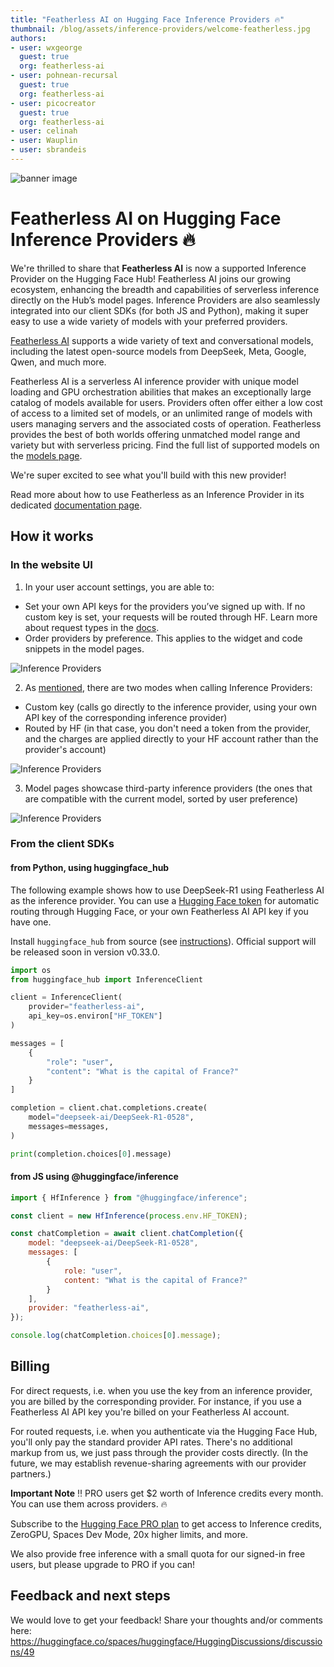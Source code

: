 ```yaml
---
title: "Featherless AI on Hugging Face Inference Providers 🔥"
thumbnail: /blog/assets/inference-providers/welcome-featherless.jpg
authors:
- user: wxgeorge
  guest: true
  org: featherless-ai
- user: pohnean-recursal
  guest: true
  org: featherless-ai
- user: picocreator
  guest: true
  org: featherless-ai
- user: celinah
- user: Wauplin
- user: sbrandeis
---
```


![banner image](https://huggingface.co/blog/assets/inference-providers/welcome-featherless.jpg)

# Featherless AI on Hugging Face Inference Providers 🔥

We're thrilled to share that **Featherless AI** is now a supported Inference Provider on the Hugging Face Hub!
Featherless AI joins our growing ecosystem, enhancing the breadth and capabilities of serverless inference directly on the Hub’s model pages. Inference Providers are also seamlessly integrated into our client SDKs (for both JS and Python), making it super easy to use a wide variety of models with your preferred providers.

[Featherless AI](https://featherless.ai) supports a wide variety of text and conversational models, including the latest open-source models from DeepSeek, Meta, Google, Qwen, and much more.

Featherless AI is a serverless AI inference provider with unique model loading and GPU orchestration abilities that makes an exceptionally large catalog of models available for users. Providers often offer either a low cost of access to a limited set of models, or an unlimited range of models with users managing servers and the associated costs of operation. Featherless provides the best of both worlds offering unmatched model range and variety but with serverless pricing. Find the full list of supported models on the [models page](https://huggingface.co/models?inference_provider=featherless-ai&sort=trending).

We're super excited to see what you'll build with this new provider!

Read more about how to use Featherless as an Inference Provider in its dedicated [documentation page](https://huggingface.co/docs/inference-providers/providers/featherless-ai).

 ## How it works

### In the website UI


1. In your user account settings, you are able to:
- Set your own API keys for the providers you’ve signed up with. If no custom key is set, your requests will be routed through HF. Learn more about request types in the [docs](https://huggingface.co/docs/inference-providers/en/pricing#routed-requests-vs-direct-calls).
- Order providers by preference. This applies to the widget and code snippets in the model pages.

<img src="https://huggingface.co/datasets/huggingface/documentation-images/resolve/main/inference-providers/user-settings-updated.png" alt="Inference Providers"/>


2. As [mentioned](https://huggingface.co/docs/inference-providers/en/pricing), there are two modes when calling Inference Providers: 
- Custom key (calls go directly to the inference provider, using your own API key of the corresponding inference provider)
- Routed by HF (in that case, you don't need a token from the provider, and the charges are applied directly to your HF account rather than the provider's account)


<img src="https://huggingface.co/datasets/huggingface/documentation-images/resolve/main/inference-providers/explainer.png" alt="Inference Providers"/>


3. Model pages showcase third-party inference providers (the ones that are compatible with the current model, sorted by user preference)

<img src="https://huggingface.co/datasets/huggingface/documentation-images/resolve/main/inference-providers/model-widget-updated.png" alt="Inference Providers"/>


### From the client SDKs

#### from Python, using huggingface_hub

The following example shows how to use DeepSeek-R1 using Featherless AI as the inference provider. You can use a [Hugging Face token](https://huggingface.co/settings/tokens) for automatic routing through Hugging Face, or your own Featherless AI API key if you have one.

Install `huggingface_hub` from source (see [instructions](https://huggingface.co/docs/huggingface_hub/installation#install-from-source)). Official support will be released soon in version v0.33.0.

```python
import os
from huggingface_hub import InferenceClient

client = InferenceClient(
    provider="featherless-ai",
    api_key=os.environ["HF_TOKEN"]
)

messages = [
    {
        "role": "user",
        "content": "What is the capital of France?"
    }
]

completion = client.chat.completions.create(
    model="deepseek-ai/DeepSeek-R1-0528", 
    messages=messages, 
)

print(completion.choices[0].message)
```

#### from JS using @huggingface/inference

```js
import { HfInference } from "@huggingface/inference";

const client = new HfInference(process.env.HF_TOKEN);

const chatCompletion = await client.chatCompletion({
	model: "deepseek-ai/DeepSeek-R1-0528",
	messages: [
		{
			role: "user",
			content: "What is the capital of France?"
		}
	],
	provider: "featherless-ai",
});

console.log(chatCompletion.choices[0].message);
```

## Billing

For direct requests, i.e. when you use the key from an inference provider, you are billed by the corresponding provider. For instance, if you use a Featherless AI API key you're billed on your Featherless AI account.

For routed requests, i.e. when you authenticate via the Hugging Face Hub, you'll only pay the standard provider API rates. There's no additional markup from us, we just pass through the provider costs directly. (In the future, we may establish revenue-sharing agreements with our provider partners.)

**Important Note** ‼️ PRO users get $2 worth of Inference credits every month. You can use them across providers. 🔥

Subscribe to the [Hugging Face PRO plan](https://hf.co/subscribe/pro) to get access to Inference credits, ZeroGPU, Spaces Dev Mode, 20x higher limits, and more.

We also provide free inference with a small quota for our signed-in free users, but please upgrade to PRO if you can!

## Feedback and next steps

We would love to get your feedback! Share your thoughts and/or comments here: https://huggingface.co/spaces/huggingface/HuggingDiscussions/discussions/49
